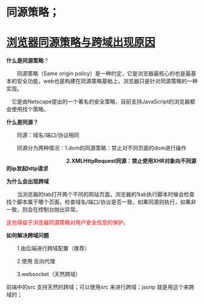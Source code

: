 # 同源策略；

# [浏览器同源策略与跨域出现原因](https://www.cnblogs.com/yang656/p/10364649.html)

**什么是同源策略**？

　　同源策略（Same origin policy）是一种约定，它是浏览器最核心的也是最基本的安全功能，web也是构建在同源策略基础上，浏览器只是针对同源策略的一种实现。



　它是由Netscape提出的一个著名的安全策略，目前支持JavaScript的浏览器都会使用找个策略。

**什么是同源？**

　　同源：域名/端口/协议相同

　　同源分为两种情况：1.dom的同源策略：禁止对不同页面的dom进行操作

　　　　　　　　　　　 **2.XMLHttpRequest同源：禁止使用XHR对象向不同源的ip发起http请求** 

**为什么会出现跨域**

　　当浏览器的tab打开两个不同的网站页面，浏览器的1tab执行脚本时候会检查找个脚本属于哪个页面，检查域名/端口/协议是否一致，如果同源则执行，如果非一致，则会在控制台抛出异常。

<font color=red>这也得益于浏览器同源策略对用户安全信息的保护。</font>

**如何解决跨域问题**

　　1.由后端进行跨域配置（推荐）

　　2.使用 反向代理

　　3.websocket（天然跨域）

前端中的src 支持天然的跨域；可以使用src 来进行跨域；jsonp 就是用这个来跨域的；

　　